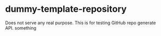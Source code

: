 # dummy-template-repository
Does not serve any real purpose. This is for testing GitHub repo generate API.
something
